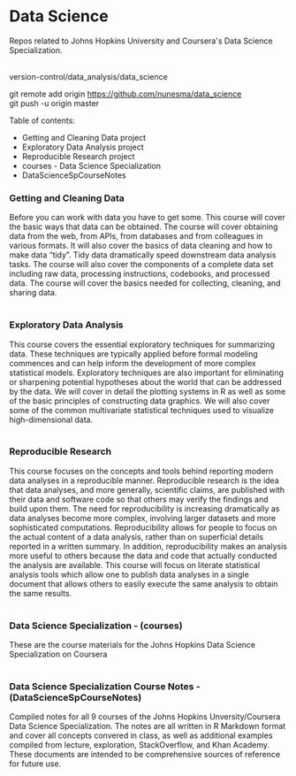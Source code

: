 # Data Science

Repos related to Johns Hopkins University and Coursera's Data Science Specialization.<br><br>

version-control/data_analysis/data_science <br>

git remote add origin https://github.com/nunesma/data_science <br>
git push -u origin master <br>

Table of contents:
- Getting and Cleaning Data project
- Exploratory Data Analysis project
- Reproducible Research project
- courses - Data Science Specialization
- DataScienceSpCourseNotes

### Getting and Cleaning Data
Before you can work with data you have to get some. This course will cover the basic ways that data can be obtained. The course will cover obtaining data from the web, from APIs, from databases and from colleagues in various formats. It will also cover the basics of data cleaning and how to make data “tidy”. Tidy data dramatically speed downstream data analysis tasks. The course will also cover the components of a complete data set including raw data, processing instructions, codebooks, and processed data. The course will cover the basics needed for collecting, cleaning, and sharing data.<br><br>

### Exploratory Data Analysis
This course covers the essential exploratory techniques for summarizing data. These techniques are typically applied before formal modeling commences and can help inform the development of more complex statistical models. Exploratory techniques are also important for eliminating or sharpening potential hypotheses about the world that can be addressed by the data. We will cover in detail the plotting systems in R as well as some of the basic principles of constructing data graphics. We will also cover some of the common multivariate statistical techniques used to visualize high-dimensional data.<br><br>

### Reproducible Research
This course focuses on the concepts and tools behind reporting modern data analyses in a reproducible manner. Reproducible research is the idea that data analyses, and more generally, scientific claims, are published with their data and software code so that others may verify the findings and build upon them. The need for reproducibility is increasing dramatically as data analyses become more complex, involving larger datasets and more sophisticated computations. Reproducibility allows for people to focus on the actual content of a data analysis, rather than on superficial details reported in a written summary. In addition, reproducibility makes an analysis more useful to others because the data and code that actually conducted the analysis are available. This course will focus on literate statistical analysis tools which allow one to publish data analyses in a single document that allows others to easily execute the same analysis to obtain the same results.<br><br>

### Data Science Specialization - (courses)
These are the course materials for the Johns Hopkins Data Science Specialization on Coursera<br><br>

### Data Science Specialization Course Notes - (DataScienceSpCourseNotes)
Compiled notes for all 9 courses of the Johns Hopkins Unversity/Coursera Data Science Specialization. The notes are all written in R Markdown format and cover all concepts convered in class, as well as additional examples compiled from lecture, exploration, StackOverflow, and Khan Academy. These documents are intended to be comprehensive sources of reference for future use.<br><br>
